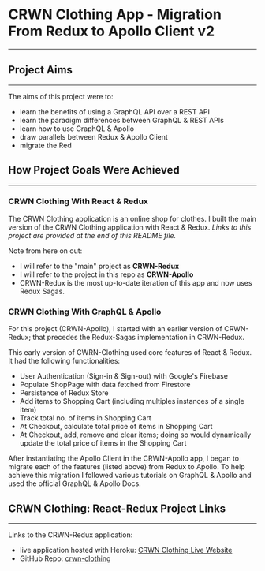 # CRWN Clothing App - Migration From Redux to Apollo Client v2

---

## Project Aims

---

The aims of this project were to:

- learn the benefits of using a GraphQL API over a REST API
- learn the paradigm differences between GraphQL & REST APIs
- learn how to use GraphQL & Apollo
- draw parallels between Redux & Apollo Client
- migrate the Red

## How Project Goals Were Achieved

---

### CRWN Clothing With React & Redux

The CRWN Clothing application is an online shop for clothes. I built the main version of the CRWN Clothing application with React & Redux. _Links to this project are provided at the end of this README file._

Note from here on out:

- I will refer to the "main" project as **CRWN-Redux**
- I will refer to the project in this repo as **CRWN-Apollo**
- CRWN-Redux is the most up-to-date iteration of this app and now uses Redux Sagas.

### CRWN Clothing With GraphQL & Apollo

For this project (CRWN-Apollo), I started with an earlier version of CRWN-Redux; that precedes the Redux-Sagas implementation in CRWN-Redux.

This early version of CWRN-Clothing used core features of React & Redux. It had the following functionalities:

- User Authentication (Sign-in & Sign-out) with Google's Firebase
- Populate ShopPage with data fetched from Firestore
- Persistence of Redux Store
- Add items to Shopping Cart (including multiples instances of a single item)
- Track total no. of items in Shopping Cart
- At Checkout, calculate total price of items in Shopping Cart
- At Checkout, add, remove and clear items; doing so would dynamically update the total price of items in the Shopping Cart

After instantiating the Apollo Client in the CRWN-Apollo app, I began to migrate each of the features (listed above) from Redux to Apollo.
To help achieve this migration I followed various tutorials on GraphQL & Apollo and used the official GraphQL & Apollo Docs.

## CRWN Clothing: React-Redux Project Links

---

Links to the CRWN-Redux application:

- live application hosted with Heroku: [CRWN Clothing Live Website](http://crown-clothing-live-app.herokuapp.com/)
- GitHub Repo: [crwn-clothing](https://github.com/Bilaal96/crwn-clothing)
